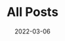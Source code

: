 ---
title: "All Posts"
date: 2022-03-06
layout: "archives"
slug: "posts"
menu:
    main:
        weight: 2
        params: 
            icon: archives
---
